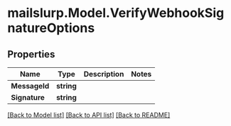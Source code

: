 # mailslurp.Model.VerifyWebhookSignatureOptions

## Properties

Name | Type | Description | Notes
------------ | ------------- | ------------- | -------------
**MessageId** | **string** |  | 
**Signature** | **string** |  | 

[[Back to Model list]](../README#documentation-for-models) [[Back to API list]](../README#documentation-for-api-endpoints) [[Back to README]](../README)

